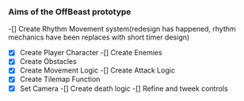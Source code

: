 ### Aims of the OffBeast prototype
-[] Create Rhythm Movement system(redesign has happened, rhythm mechanics have been replaces with short timer design)
-[x] Create Player Character
-[] Create Enemies
-[x] Create Obstacles
-[x] Create Movement Logic
-[] Create Attack Logic
-[x] Create Tilemap Function
-[x] Set Camera
-[] Create death logic
-[] Refine and tweek controls
